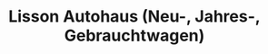 ---
title: "Lisson Autohaus (Neu-, Jahres-, Gebrauchtwagen)"
url: /woelfersheim/lisson-autohaus-neu-jahres-gebrauchtwagen/
shop: Autowerkstatt
---